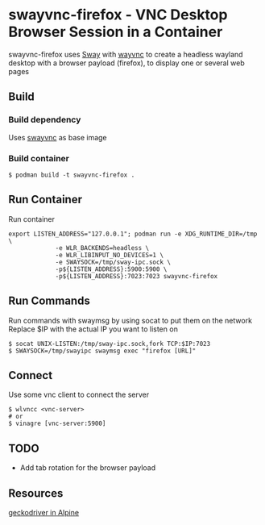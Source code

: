 # swayvnc-firefox - VNC Desktop Browser Session in a Container
swayvnc-firefox uses [Sway](https://swaywm.org) with [wayvnc](https://github.com/any1/wayvnc) to create a headless wayland desktop with a browser payload (firefox), to display one or several web pages

## Build
### Build dependency
Uses [swayvnc](https://github.com/bbusse/swayvnc) as base image

### Build container
```
$ podman build -t swayvnc-firefox .
```

## Run Container
Run container
```
export LISTEN_ADDRESS="127.0.0.1"; podman run -e XDG_RUNTIME_DIR=/tmp \
             -e WLR_BACKENDS=headless \
             -e WLR_LIBINPUT_NO_DEVICES=1 \
             -e SWAYSOCK=/tmp/sway-ipc.sock \
             -p${LISTEN_ADDRESS}:5900:5900 \
             -p${LISTEN_ADDRESS}:7023:7023 swayvnc-firefox
```

## Run Commands
Run commands with swaymsg by using socat to put them on the network
Replace $IP with the actual IP you want to listen on
```
$ socat UNIX-LISTEN:/tmp/sway-ipc.sock,fork TCP:$IP:7023
$ SWAYSOCK=/tmp/swayipc swaymsg exec "firefox [URL]"
```

## Connect
Use some vnc client to connect the server
```
$ wlvncc <vnc-server>
# or
$ vinagre [vnc-server:5900]
```

## TODO
* Add tab rotation for the browser payload

## Resources
[geckodriver in Alpine](https://stackoverflow.com/questions/58738920/running-geckodriver-in-an-alpine-docker-container)
